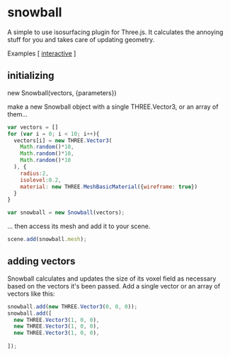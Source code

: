 # snowball
A simple to use isosurfacing plugin for Three.js. It calculates the annoying stuff for you and takes care of updating geometry. 

Examples [
[interactive](https://www.danefilipczak.github.io/snowball/examples/interactive)
]
## initializing 

new Snowball(vectors, {parameters})

make a new Snowball object with a single THREE.Vector3, or an array of them... 

```javascript
var vectors = []
for (var i = 0; i < 10; i++){
  vectors[i] = new THREE.Vector3(
    Math.random()*10,
    Math.random()*10,
    Math.random()*10
  ), {
    radius:2,
    isolevel:0.2,
    material: new THREE.MeshBasicMaterial({wireframe: true})
  }
}

var snowball = new Snowball(vectors);
````
... then access its mesh and add it to your scene.
````javascript
scene.add(snowball.mesh);

````


## adding vectors  
Snowball calculates and updates the size of its voxel field as necessary based on the vectors it's been passed. Add a single vector or an array of vectors like this:
````javascript
snowball.add(new THREE.Vector3(0, 0, 0));
snowball.add([
  new THREE.Vector3(1, 0, 0),
  new THREE.Vector3(1, 0, 0),
  new THREE.Vector3(1, 0, 0),
  
]);
  
  
